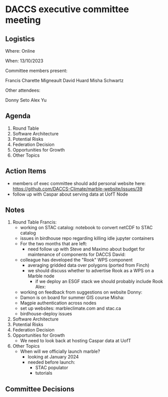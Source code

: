 # DACCS executive committee meeting

## Logistics

Where: Online

When: 13/10/2023

Committee members present:

Francis Charette Migneault
David Huard
Misha Schwartz

Other attendees:

Donny Seto
Alex Yu

## Agenda

1. Round Table
2. Software Architecture
3. Potential Risks
4. Federation Decision
5. Opportunities for Growth
6. Other Topics

## Action Items

- members of exec committee should add personal website here: https://github.com/DACCS-Climate/marble-website/issues/39
- follow up with Caspar about serving data at UofT Node

## Notes

1. Round Table
   Francis: 
      - working on STAC catalog: notebook to convert netCDF to STAC catalog
      - issues in birdhouse repo regarding killing idle jupyter containers
      - For the two months that are left:
        - need follow up with Steve and Maximo about budget for maintenance of components for DACCS
   David:
      - colleague has developed the "Rook" WPS component
        - averaging gridded data over polygons (ported from Finch)
        - we should discuss whether to advertise Rook as a WPS on a Marble node
          - if we deploy an ESGF stack we should probably include Rook
   Alex:
      - working on feedback from suggestions on website
   Donny:
      - Damon is on board for summer GIS course
   Misha:
      - Magpie authentication across nodes
      - set up websites: marbleclimate.com and stac.ca 
      - birdhouse-deploy issues
2. Software Architecture
3. Potential Risks
4. Federation Decision
5. Opportunities for Growth
   - We need to look back at hosting Caspar data at UofT
6. Other Topics
   - When will we officially launch marble?
     - looking at January 2024
     - needed before launch:
       - STAC populator
       - tutorials

## Committee Decisions
